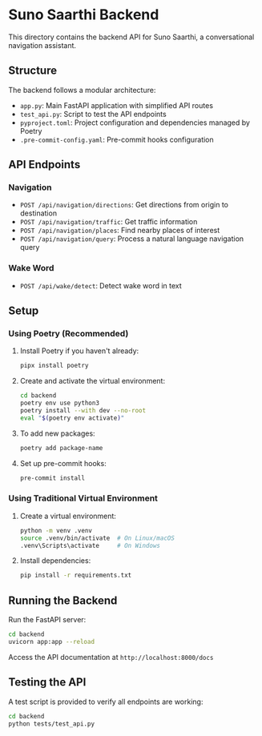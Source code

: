 # Suno Saarthi Backend

This directory contains the backend API for Suno Saarthi, a conversational navigation assistant.

## Structure

The backend follows a modular architecture:

- `app.py`: Main FastAPI application with simplified API routes
- `test_api.py`: Script to test the API endpoints
- `pyproject.toml`: Project configuration and dependencies managed by Poetry
- `.pre-commit-config.yaml`: Pre-commit hooks configuration

## API Endpoints

### Navigation

- `POST /api/navigation/directions`: Get directions from origin to destination
- `POST /api/navigation/traffic`: Get traffic information
- `POST /api/navigation/places`: Find nearby places of interest
- `POST /api/navigation/query`: Process a natural language navigation query

### Wake Word

- `POST /api/wake/detect`: Detect wake word in text

## Setup

### Using Poetry (Recommended)

1. Install Poetry if you haven't already:
   ```bash
   pipx install poetry
   ```

2. Create and activate the virtual environment:
   ```bash
   cd backend
   poetry env use python3
   poetry install --with dev --no-root
   eval "$(poetry env activate)"
   ```

3. To add new packages:
   ```bash
   poetry add package-name
   ```

4. Set up pre-commit hooks:
   ```bash
   pre-commit install
   ```

### Using Traditional Virtual Environment

1. Create a virtual environment:
   ```bash
   python -m venv .venv
   source .venv/bin/activate  # On Linux/macOS
   .venv\Scripts\activate     # On Windows
   ```

2. Install dependencies:
   ```bash
   pip install -r requirements.txt
   ```

## Running the Backend

Run the FastAPI server:

```bash
cd backend
uvicorn app:app --reload
```

Access the API documentation at `http://localhost:8000/docs`

## Testing the API

A test script is provided to verify all endpoints are working:

```bash
cd backend
python tests/test_api.py
```